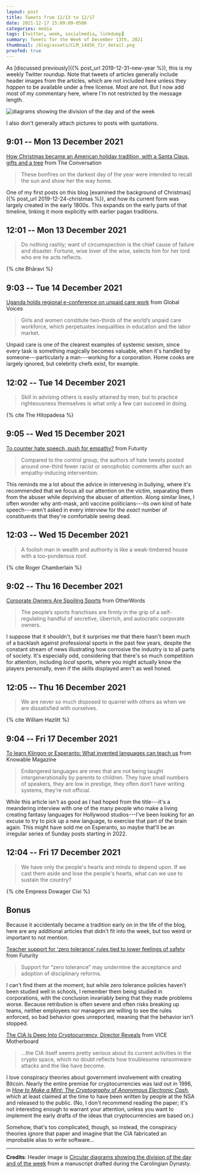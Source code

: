 ```yaml
---
layout: post
title: Tweets from 12/13 to 12/17
date: 2021-12-17 15:09:09-0500
categories: media
tags: [twitter, week, socialmedia, linkdump]
summary: Tweets for the Week of December 13th, 2021
thumbnail: /blog/assets/CLM_14456_71r_detail.png
proofed: true
---
```


As [discussed previously]({% post_url 2019-12-31-new-year %}), this is my weekly Twitter roundup.  Note that tweets of articles generally include header images from the articles, which are not included here unless they *happen* to be available under a free license.  Most are not.  But I now add most of my commentary here, where I'm not restricted by the message length.

![diagrams showing the division of the day and of the week](/blog/assets/CLM_14456_71r_detail.png "diagrams showing the division of the day and of the week")

I also don't generally attach pictures to posts with quotations.

## 9:01 -- Mon 13 December 2021

[<i class="fab fa-twitter-square"></i>](https://twitter.com/jcolag/status/1470393318345351170) [How Christmas became an American holiday tradition, with a Santa Claus, gifts and a tree](https://theconversation.com/how-christmas-became-an-american-holiday-tradition-with-a-santa-claus-gifts-and-a-tree-172479) from The Conversation

 > These bonfires on the darkest day of the year were intended to recall the sun and show her the way home.

One of my first posts on this blog [examined the background of Christmas]({% post_url 2019-12-24-christmas %}), and how its current form was largely created in the early 1800s.  This expands on the early parts of that timeline, linking it more explicitly with earlier pagan traditions.

## 12:01 -- Mon 13 December 2021

[<i class="fab fa-twitter-square"></i>](https://twitter.com/jcolag/status/1470438616790933510)

 > Do nothing rashly; want of circumspection is the chief cause of failure and disaster. Fortune, wise lover of the wise, selects him for her lord who ere he acts reflects.

{% cite Bhāravi %}

## 9:03 -- Tue 14 December 2021

[<i class="fab fa-twitter-square"></i>](https://twitter.com/jcolag/status/1470756209804333063) [Uganda holds regional e-conference on unpaid care work](https://globalvoices.org/2021/12/08/uganda-holds-regional-e-conference-on-unpaid-care-work/) from Global Voices

 > Girls and women constitute two-thirds of the world’s unpaid care workforce, which perpetuates inequalities in education and the labor market.

Unpaid care is one of the clearest examples of systemic sexism, since every task is something magically becomes valuable, when it's handled by someone---particularly a man---working for a corporation.  Home cooks are largely ignored, but celebrity chefs exist, for example.

## 12:02 -- Tue 14 December 2021

[<i class="fab fa-twitter-square"></i>](https://twitter.com/jcolag/status/1470801256465649665)

 > Skill in advising others is easily attained by men; but to practice righteousness themselves is what only a few can succeed in doing.

{% cite The Hitopadesa %}

## 9:05 -- Wed 15 December 2021

[<i class="fab fa-twitter-square"></i>](https://twitter.com/jcolag/status/1471119101074489355) [To counter hate speech, push for empathy?](https://www.futurity.org/counterspeech-empathy-hate-speech-2667882-2/) from Futurity

 > Compared to the control group, the authors of hate tweets posted around one-third fewer racist or xenophobic comments after such an empathy-inducing intervention.

This reminds me a lot about the advice in intervening in bullying, where it's recommended that we focus all our attention on the victim, separating them from the abuser while depriving the abuser of attention.  Along similar lines, I often wonder why anti-mask, anti vaccine politicians---its own kind of hate speech---aren't asked in every interview for the *exact* number of constituents that they're comfortable seeing dead.

## 12:03 -- Wed 15 December 2021

[<i class="fab fa-twitter-square"></i>](https://twitter.com/jcolag/status/1471163896153190410)

 > A foolish man in wealth and authority is like a weak-timbered house with a too-ponderous roof.

{% cite Roger Chamberlain %}

## 9:02 -- Thu 16 December 2021

[<i class="fab fa-twitter-square"></i>](https://twitter.com/jcolag/status/1471345089565843459) [Corporate Owners Are Spoiling Sports](https://otherwords.org/corporate-owners-are-spoiling-sports/) from OtherWords

 > The people’s sports franchises are firmly in the grip of a self-regulating handful of secretive, überrich, and autocratic corporate owners.

I suppose that it shouldn't, but it surprises me that there hasn't been much of a backlash against professional sports in the past few years, despite the constant stream of news illustrating how corrosive the industry is to all parts of society.  It's especially odd, considering that there's so much competition for attention, including *local* sports, where you might actually know the players personally, even if the skills displayed aren't as well honed.

## 12:05 -- Thu 16 December 2021

[<i class="fab fa-twitter-square"></i>](https://twitter.com/jcolag/status/1471526787087806466)

 > We are never so much disposed to quarrel with others as when we are dissatisfied with ourselves.

{% cite William Hazlitt %}

## 9:04 -- Fri 17 December 2021

[<i class="fab fa-twitter-square"></i>](https://twitter.com/jcolag/status/1471843624694390787) [To learn Klingon or Esperanto: What invented languages can teach us](https://knowablemagazine.org/article/society/2021/what-invented-languages-can-teach-us) from Knowable Magazine

 > Endangered languages are ones that are not being taught intergenerationally by parents to children. They have small numbers of speakers, they are low in prestige, they often don’t have writing systems, they’re not official.

While this article isn't as good as I had hoped from the title---it's a meandering interview with one of the many people who make a living creating fantasy languages for Hollywood studios---I've been looking for an excuse to try to pick up a new language, to exercise that part of the brain again.  This might have sold me on Esperanto, so maybe that'll be an irregular series of Sunday posts starting in 2022.

## 12:04 -- Fri 17 December 2021

[<i class="fab fa-twitter-square"></i>](https://twitter.com/jcolag/status/1471888923286818817)

 > We have only the people's hearts and minds to depend upon. If we cast them aside and lose the people's hearts, what can we use to sustain the country?

{% cite Empress Dowager Cixi %}

## Bonus

Because it accidentally became a tradition early on in the life of the blog, here are any additional articles that didn't fit into the week, but too weird or important to not mention.

<i class="fas fa-square"></i> [Teacher support for ‘zero tolerance’ rules tied to lower feelings of safety](https://www.futurity.org/zero-tolerance-schools-teachers-students-2667462/) from Futurity

 > Support for “zero tolerance” may undermine the acceptance and adoption of disciplinary reforms.

I can't find them at the moment, but while zero tolerance policies haven't been studied well in schools, I remember them being studied in corporations, with the conclusion invariably being that they made problems worse.  Because retribution is often severe and often risks breaking up teams, neither employees nor managers are willing to see the rules enforced, so bad behavior goes unreported, meaning that the behavior isn't stopped.

<i class="fas fa-square"></i> [The CIA Is Deep Into Cryptocurrency, Director Reveals](https://www.vice.com/en/article/dyp7vw/the-cia-is-deep-into-cryptocurrency-director-reveals) from VICE Motherboard

 > ...the CIA itself seems pretty serious about its current activities in the crypto space, which no doubt reflects how troublesome ransomware attacks and the like have become.

I love conspiracy theories about government involvement with creating Bitcoin.  Nearly the entire premise for cryptocurrencies was laid out in 1996, in [*How to Make a Mint: The Cryptography of Anonymous Electronic Cash*](http://groups.csail.mit.edu/mac/classes/6.805/articles/money/nsamint/nsamint.htm), which at least claimed at the time to have been written by people at the NSA and released to the public.  (No, I don't recommend reading the paper; it's not interesting enough to warrant your attention, unless you want to implement the early drafts of the ideas that cryptocurrencies are based on.)

Somehow, that's too complicated, though, so instead, the conspiracy theories ignore that paper and imagine that the CIA fabricated an improbable alias to write software...

* * *

**Credits**:  Header image is [Circular diagrams showing the division of the day and of the week](https://commons.wikimedia.org/wiki/File:CLM_14456_71r_detail.jpg) from a manuscript drafted during the Carolingian Dynasty.
